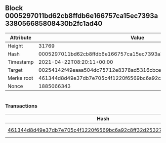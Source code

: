 ## Block 0005297011bd62cb8ffdb6e166757ca15ec7393a338056685808430b2fc1ad40

Attribute | Value
--- | ---
Height | 31769
Hash | 0005297011bd62cb8ffdb6e166757ca15ec7393a338056685808430b2fc1ad40
Timestamp | 2021-04-22T08:20:11+00:00
Target | 00254142f49eaaa504dc75712e8378ad5316cbcead634704b3734b6271167cc4
Merke root | 461344d8d49e37db7e705c4f1220f6569bc6a92c8ff32d253277ff2e76acc2ec
Nonce | 1885066343

```

```

### Transactions

Hash | Amount
--- | ---
[461344d8d49e37db7e705c4f1220f6569bc6a92c8ff32d253277ff2e76acc2ec](461344d8d49e37db7e705c4f1220f6569bc6a92c8ff32d253277ff2e76acc2ec.md) | 10.00000000 SKEPTI 
